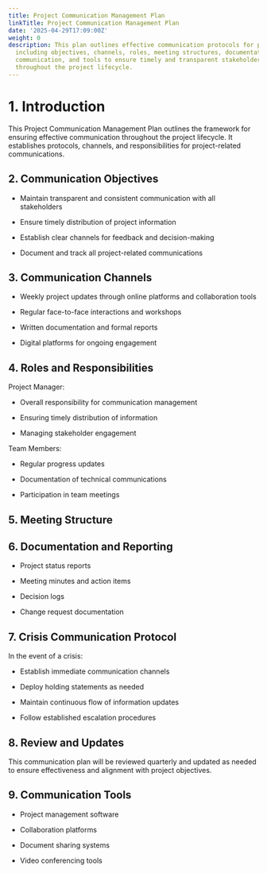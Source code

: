 ```yaml
---
title: Project Communication Management Plan
linkTitle: Project Communication Management Plan
date: '2025-04-29T17:09:00Z'
weight: 0
description: This plan outlines effective communication protocols for project management,
  including objectives, channels, roles, meeting structures, documentation, crisis
  communication, and tools to ensure timely and transparent stakeholder engagement
  throughout the project lifecycle.
---
```



# 1. Introduction

This Project Communication Management Plan outlines the framework for ensuring effective communication throughout the project lifecycle. It establishes protocols, channels, and responsibilities for project-related communications.

## 2. Communication Objectives

- Maintain transparent and consistent communication with all stakeholders

- Ensure timely distribution of project information

- Establish clear channels for feedback and decision-making

- Document and track all project-related communications

## 3. Communication Channels

- Weekly project updates through online platforms and collaboration tools

- Regular face-to-face interactions and workshops

- Written documentation and formal reports

- Digital platforms for ongoing engagement

## 4. Roles and Responsibilities

Project Manager:

- Overall responsibility for communication management

- Ensuring timely distribution of information

- Managing stakeholder engagement

Team Members:

- Regular progress updates

- Documentation of technical communications

- Participation in team meetings

## 5. Meeting Structure

<!-- Unsupported block type: toggle -->

## 6. Documentation and Reporting

- Project status reports

- Meeting minutes and action items

- Decision logs

- Change request documentation

## 7. Crisis Communication Protocol

In the event of a crisis:

- Establish immediate communication channels

- Deploy holding statements as needed

- Maintain continuous flow of information updates

- Follow established escalation procedures

## 8. Review and Updates

This communication plan will be reviewed quarterly and updated as needed to ensure effectiveness and alignment with project objectives.

## 9. Communication Tools

- Project management software

- Collaboration platforms

- Document sharing systems

- Video conferencing tools